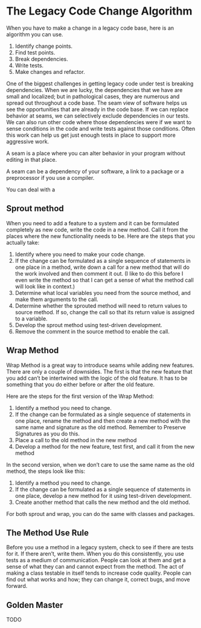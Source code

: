 
# The Legacy Code Change Algorithm 

When you have to make a change in a legacy code base, here is an algorithm you can use.

1. Identify change points.
2. Find test points.
3. Break dependencies.
4. Write tests.
5. Make changes and refactor.

One of the biggest challenges in getting legacy code under test is breaking dependencies. When we are lucky, the dependencies that we have are small and localized; but in pathological cases, they are numerous and spread out throughout a code base. The seam view of software helps us see the opportunities that are already in the code base. If we can replace behavior at seams, we can selectively exclude dependencies in our tests. We can also run other code where those dependencies were if we want to sense conditions in the code and write tests against those conditions. Often this work can help us get just enough tests in place to support more aggressive work.

A seam is a place where you can alter behavior in your program without editing in that place.

A seam can be a dependency of your software, a link to a package or a preprocessor if you use a compiler.

You can deal with a 

## Sprout method
When you need to add a feature to a system and it can be formulated completely as new code, write the code in a new method. Call it from the places where the new functionality needs to be.
Here are the steps that you actually take: 
1. Identify where you need to make your code change.
2. If the change can be formulated as a single sequence of statements in one place in a method, write down a call for a new method that will do the work involved and then comment it out. (I like to do this before I even write the method so that I can get a sense of what the method call will look like in context.)
3. Determine what local variables you need from the source method, and make them arguments to the call.
4. Determine whether the sprouted method will need to return values to source method. If so, change the call so that its return value is assigned to a variable.
5. Develop the sprout method using test-driven development.
6. Remove the comment in the source method to enable the call.

## Wrap Method
Wrap Method is a great way to introduce seams while adding new features. There are only a couple of downsides. The first is that the new feature that you add can’t be intertwined with the logic of the old feature. It has to be something that you do either before or after the old feature.

Here are the steps for the first version of the Wrap Method:
1. Identify a method you need to change.
2. If the change can be formulated as a single sequence of statements in one place, rename the method and then create a new method with the same name and signature as the old method. Remember to Preserve Signatures as you do this.
3. Place a call to the old method in the new method
4. Develop a method for the new feature, test first, and call it from the new method

In the second version, when we don’t care to use the same name as the old method, the steps look like this:
1. Identify a method you need to change.
2. If the change can be formulated as a single sequence of statements in one place, develop a new method for it using test-driven development.
3. Create another method that calls the new method and the old method.

For both sprout and wrap, you can do the same with classes and packages.

## The Method Use Rule
Before you use a method in a legacy system, check to see if there are tests for it. If there aren’t, write them. When you do this consistently, you use tests as a medium of communication. People can look at them and get a sense of what they can and cannot expect from the method. The act of making a class testable in itself tends to increase code quality. People can find out what works and how; they can change it, correct bugs, and move forward.

## Golden Master
TODO
